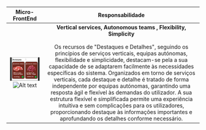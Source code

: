 
|                                Micro-FrontEnd                                |           Responsabilidade            |     
|:---------------------------------------------------------------------------:|:---------------------------------------------------------------------------:|
| ![Alt text](/imagensFE/Imagem3.2.png?raw=true "Imagem3.2") ![Alt text](../imagensFE/Imagem5.png?raw=true "Imagem5") | **Vertical services,  Autonomous teams , Flexibility, Simplicity** <br><br> Os recursos de "Destaques e Detalhes", seguindo os princípios de serviços verticais, equipas autónomas, flexibilidade e simplicidade, destacam-se pela a sua capacidade de se adaptarem facilmente às necessidades específicas do sistema. Organizados em torno de serviços verticais, cada destaque e detalhe é tratado de forma independente por equipas autónomas, garantindo uma resposta ágil e flexível às demandas do utilizador. A sua estrutura flexível e simplificada permite uma experiência intuitiva e sem complicações para os utilizadores, proporcionando destaque às informações importantes e aprofundando os detalhes conforme necessário.


